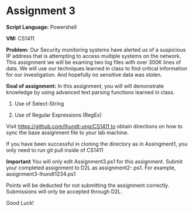 # Assignment 3

**Script Language:** Powershell

**VM:** CS1411

**Problem:** Our Security monitoring systems have alerted us of a suspicious IP address that is 
  attempting to access multiple systems on the network. This assignment we will be examing 
  two log files with over 300K lines of data. We will use our techniques learned in class to 
  find critical information for our investigation. And hopefully no sensitive data was stolen.

**Goal of assignment:** In this assignment, you will will demonstrate knowledge by using advanced text parsing functions learned in class.

1. Use of Select-String

2. Use of Regular Expressions (RegEx)

Visit https://github.com/lhundt-ung/CS1411 to obtain directions on how to sync the base assignment file to your lab machine.

If you have been successful in cloning the directory as in Assingment1, you only need to run git pull inside of CS1411

**Important** You will only edit Assignment3.ps1 for this assignment. Submit your completed assignment to D2L as assignment2-<username>.ps1. For example, assignment3-lhundt1234.ps1

Points will be deducted for not submitting the assignment correctly. Submissions will only be accepted through D2L. 

Good Luck!

